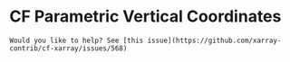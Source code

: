 # CF Parametric Vertical Coordinates

```{note}
Would you like to help? See [this issue](https://github.com/xarray-contrib/cf-xarray/issues/568)
```
